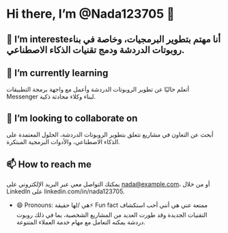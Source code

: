 # Hi there, I’m @Nada123705 👋

## 👀 I’m interesteأنا مهتم بتطوير البرمجيات، وخاصة في بناء روبوتات الدردشة ودمج تقنيات الذكاء الاصطناعي.
## 🌱 I’m currently learning
أتعلم حاليًا عن تطوير الروبوتات الدردشة وأعمل مع واجهة برمجة التطبيقات Messenger لبناء وكلاء محادثة ذكية.

## 💞️ I’m looking to collaborate on
أبحث عن التعاون في مشاريع تتعلق بتطوير الروبوتات الدردشة، الحلول المعتمدة على الذكاء الاصطناعي، والأدوات البرمجية المبتكرة.

## 📫 How to reach me
يمكنك التواصل معي عبر البريد الإلكتروني على nada@example.com، أو من خلال LinkedIn على linkedin.com/in/nada123705.

- 😄 Pronouns: هي /لها
حقيقة⚡ Fun fact ممتعة عني هي أنني أحب استكشاف التقنيات الجديدة وقد طورت العديد من المشاريع الشخصية، بما في ذلك روبوت دردشة يمكنه التعامل مع مهام خدمة العملاء المتنوعة.
